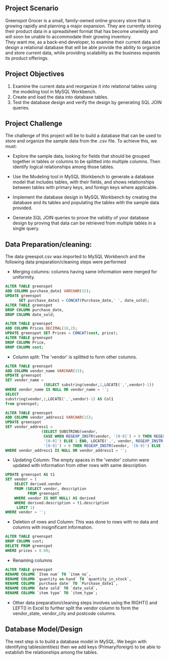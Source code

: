 ## Project Scenario

Greenspot Grocer is a small, family-owned online grocery store that is growing rapidly and planning a major expansion. They are currently storing their product data in a spreadsheet format that has become unwieldy and will soon be unable to accommodate their growing inventory.  
They want me, as a back-end developer, to examine their current data and design a relational database that will be able provide the ability to organize and store current data, while providing scalability as the business expands its product offerings.  

## Project Objectives

1. Examine the current data and reorganize it into relational tables using the modeling tool in MySQL Workbench. 
2. Create and load the data into database tables. 
3. Test the database design and verify the design by generating SQL JOIN queries.

## Project Challenge
The challenge of this project will be to build a database that can be used to store and organize the sample data from the .csv file. 
To achieve this, we must:

* Explore the sample data, looking for fields that should be grouped together in tables or columns to be splitted into multiple columns.
  Then identify logical relationships among those tables.

* Use the Modeling tool in MySQL Workbench to generate a database model that includes tables, with their fields, and shows relationships
  between tables with primary keys, and foreign keys where applicable.

* Implement the database design in MySQL Workbench by creating the database and its tables and populating the tables with the sample data provided. 

* Generate SQL JOIN queries to prove the validity of your database design by proving that data can be retrieved from multiple tables in a single query.

## Data Preparation/cleaning: 
The data greespot.csv was imported to MySQL Workbench and the following data preparation/cleaning steps were performed
* Merging columns: columns having same information were merged for uniformity.
```sql
ALTER TABLE greenspot 
ADD COLUMN purchase_date1 VARCHAR(15);
UPDATE greenspot 
      SET purchase_date1 = CONCAT(Purchase_date,' ', date_sold);
ALTER TABLE greenspot 
DROP COLUMN purchase_date, 
DROP COLUMN date_sold;
```
```sql
ALTER TABLE greenspot 
ADD COLUMN Prices DECIMAL(10,2);
UPDATE greenspot SET Prices = CONCAT(cost, price);
ALTER TABLE greenspot 
DROP COLUMN Price, 
DROP COLUMN cost;
```
* Column split: The 'vendor' is splitted to form other columns. 
```sql
ALTER TABLE greenspot 
ADD COLUMN vendor_name VARCHAR(15);
UPDATE greenspot 
SET vendor_name =
			     (SELECT substring(vendor,1,LOCATE(',',vendor)-1))
WHERE vendor_name IS NULL OR vendor_name = '';
SELECT
substring(vendor,1,LOCATE(',',vendor)-1) AS Col1
from greenspot;
```
```sql
ALTER TABLE greenspot 
ADD COLUMN vendor_address1 VARCHAR(15);
UPDATE greenspot 
SET vendor_address1 =
			    (SELECT SUBSTRING(vendor, 
                 CASE WHEN REGEXP_INSTR(vendor, '[0-9]') > 0 THEN REGEXP_INSTR(vendor, 
                 '[0-9]') ELSE 1 END, LOCATE(',', vendor, REGEXP_INSTR(vendor, '[0-9]')) - CASE WHEN REGEXP_INSTR(vendor, 
                 '[0-9]') > 0 THEN REGEXP_INSTR(vendor, '[0-9]') ELSE 1 END) as extracted_address)
WHERE vendor_address1 IS NULL OR vendor_address1 = '';
```
* Updating Column: The empty spaces in the 'vendor' column were updated with information from other rows with same description.
```sql
UPDATE greenspot AS t1
SET vendor = (
    SELECT derived.vendor 
    FROM (SELECT vendor, description
		  FROM greenspot 
	WHERE vendor IS NOT NULL) AS derived
	WHERE derived.description = t1.description
     LIMIT 1)
WHERE vendor = '';
```
* Deletion of rows and Column: This was done to rows with no  data and columns with insignificant information.
```sql
ALTER TABLE greenspot
DROP COLUMN cust; 
DELETE FROM greenspot
WHERE prices = 0.00;
```

* Renaming columns
```sql
ALTER TABLE greenspot 
RENAME COLUMN `Item num` TO `item_no`,
RENAME COLUMN `quantity on-hand` TO `quantity_in_stock`,
RENAME COLUMN `purchase date` TO `Purchase_date1`,
RENAME COLUMN `date sold` TO `date_sold`,
RENAME COLUMN `item type` TO `item_type`;
```
* Other data preparation/cleaning steps involves using the RIGHT() and LEFT() in Excel to further split the vendor column to form the vendor_state, vendor_city and postcode columns.

## Database Model/Design
The next step is to build a database model in MySQL. We begin with identifying tables(entities) then we add keys (Primary/foreign) to be able to establish the relationships among the tables. 





